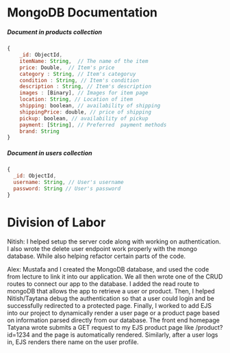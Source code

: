 # MongoDB Documentation

##### Document in products collection

```js
{
    _id: ObjectId,
    itemName: String,  // The name of the item
    price: Double,  // Item's price
    category : String, // Item's categoruy
    condition : String, // Item's condition
    description : String, // Item's description
    images : [Binary], // Images for item page
    location: String, // Location of item
    shipping: boolean, // availability of shipping
    shippingPrice: double, // price of shipping
    pickup: boolean, // availability of pickup
    payment: [String], // Preferred  payment methods
    brand: String
}
```


##### Document in users collection

```js
{
  _id: ObjectId,
  username: String, // User's username
  password: String // User's password
}
```
# Division of Labor
 Nitish: I helped setup the server code along with working on authentication. I also wrote the delete user endpoint work properly with the mongo database. While also helping refactor certain parts of the code. 

Alex:  Mustafa and I created the MongoDB database, and used the code from lecture to link it into our application. We all then wrote one of the CRUD routes to connect our app to the database. I added the read route to mongoDB that allows the app to retrieve a user or product. Then, I helped Nitish/Taytana debug the authentication so that a user could login and be successfully redirected to a protected page. Finally, I worked to add EJS into our project to dynamically render a user page or a product page based on information parsed directly from our database. The front end homepage Tatyana wrote submits a GET request to my EJS product page like /product?id=1234 and the page is automatically rendered. Similarly, after a user logs in, EJS renders there name on the user profile. 